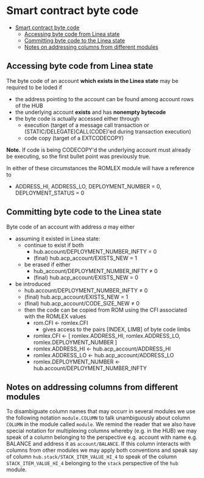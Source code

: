 # Smart contract byte code

- [Smart contract byte code](#smart-contract-byte-code)
  - [Accessing byte code from Linea state](#accessing-byte-code-from-linea-state)
  - [Committing byte code to the Linea state](#committing-byte-code-to-the-linea-state)
  - [Notes on addressing columns from different modules](#notes-on-addressing-columns-from-different-modules)

## Accessing byte code from Linea state

The byte code of an account **which exists in the Linea state** may be required to be loded if
- the address pointing to the account can be found among account rows of the HUB
- the underlying account **exists** and has **nonempty bytecode**
- the byte code is actually accessed either through
  - execution (target of a message call transaction or (STATIC/DELEGATE)CALL(CODE)'ed during transaction execution)
  - code copy (target of a EXTCODECOPY)

**Note.** If code is being CODECOPY'd the underlying account must already be executing, so the first bullet point was previously true.

In either of these circumstances the ROMLEX module will have a reference to
- ADDRESS_HI, ADDRESS_LO, DEPLOYMENT_NUMBER = 0, DEPLOYMENT_STATUS = 0

## Committing byte code to the Linea state

Byte code of an account with address _a_ may either
- assuming it existed in Linea state:
  - continue to exist if both
    - hub.account/DEPLOYMENT_NUMBER_INFTY = 0
    - (final) hub.acp_account/EXISTS_NEW = 1
  - be erased if either
    - hub_account/DEPLOYMENT_NUMBER_INFTY ≠ 0
    - (final) hub.acp_account/EXISTS_NEW = 0
- be introduced
  - hub.account/DEPLOYMENT_NUMBER_INFTY ≠ 0
  - (final) hub.acp_account/EXISTS_NEW = 1
  - (final) hub.acp_account/CODE_SIZE_NEW ≠ 0
  - then the code can be copied from ROM using the CFI associated with the ROMLEX values
    - rom.CFI ← romlex.CFI
	  - gives access to the pairs [INDEX, LIMB] of byte code limbs
    - romlex.CFI ← [ romlex.ADDRESS_HI, romlex.ADDRESS_LO, romlex.DEPLOYMENT_NUMBER ]
    - romlex.ADDRESS_HI ← hub.acp_account/ADDRESS_HI
    - romlex.ADDRESS_LO ← hub.acp_account/ADDRESS_LO
    - romlex.DEPLOYMENT_NUMBER ← hub.account/DEPLOYMENT_NUMBER_INFTY

## Notes on addressing columns from different modules

To disambiguate column names that may occurr in several modules we use the following notation `module.COLUMN` to talk unambiguously about column `COLUMN` in the module called `module`. We remind the reader that we also have special notation for multiplexing columns whereby (e.g. in the HUB) we may speak of a column belonging to the perspective e.g. account with name e.g. BALANCE and address it as `account/BALANCE`. If this column interacts with columns from other modules we may apply both conventions and speak say of column `hub.stack/STACK_ITEM_VALUE_HI_4` to speak of the column `STACK_ITEM_VALUE_HI_4` belonging to the `stack` perspective of the `hub` module.
